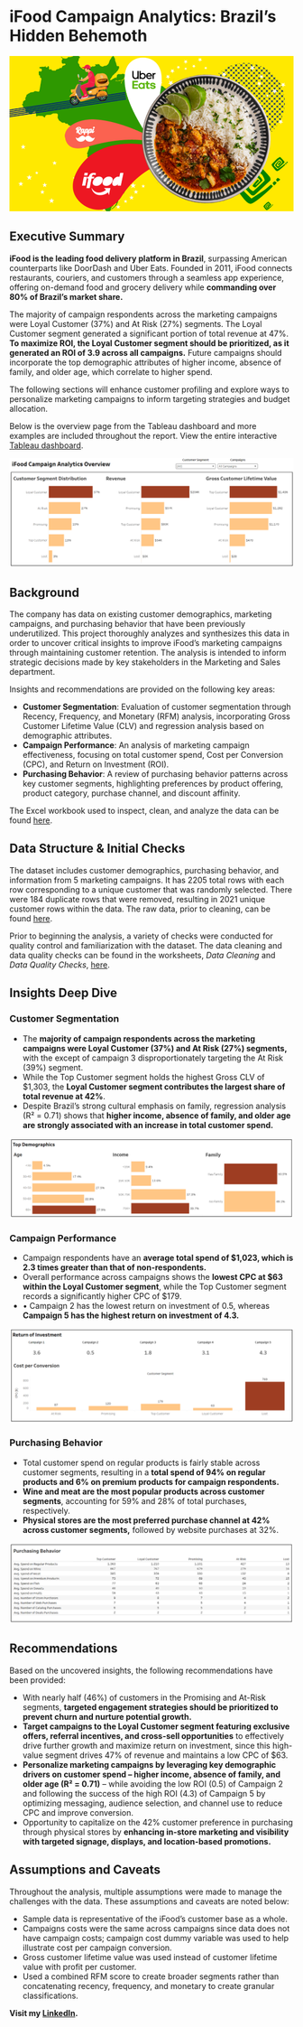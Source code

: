 # iFood Campaign Analytics: Brazil’s Hidden Behemoth
![iFood_Hero_Pic](https://github.com/stevenhiek/iFood-Campaign-Analytics/blob/main/Charts%2C%20Graphs%2C%20and%20Other/ifood_project_pic.png)

## Executive Summary
**iFood is the leading food delivery platform in Brazil**, surpassing American counterparts like DoorDash and Uber Eats. Founded in 2011, iFood connects restaurants, couriers, and customers through a seamless app experience, offering on-demand food and grocery delivery while **commanding over 80% of Brazil’s market share.** 

The majority of campaign respondents across the marketing campaigns were Loyal Customer (37%) and At Risk (27%) segments. The Loyal Customer segment generated a significant portion of total revenue at 47%. **To maximize ROI, the Loyal Customer segment should be prioritized, as it generated an ROI of 3.9 across all campaigns.** Future campaigns should incorporate the top demographic attributes of higher income, absence of family, and older age, which correlate to higher spend.

The following sections will enhance customer profiling and explore ways to personalize marketing campaigns to inform targeting strategies and budget allocation.

Below is the overview page from the Tableau dashboard and more examples are included throughout the report. View the entire interactive [Tableau dashboard](https://public.tableau.com/app/profile/steven.hiek/viz/iFoodCampaignAnalytics/iFoodDashboard).

![Tableau_dashboard_overview_pic](https://github.com/stevenhiek/iFood-Campaign-Analytics/blob/main/Charts%2C%20Graphs%2C%20and%20Other/Executive_summary_dashboard.png)
## Background
The company has data on existing customer demographics, marketing campaigns, and purchasing behavior that have been previously underutilized. This project thoroughly analyzes and synthesizes this data in order to uncover critical insights to improve iFood’s marketing campaigns through maintaining customer retention. The analysis is intended to inform strategic decisions made by key stakeholders in the Marketing and Sales department.

Insights and recommendations are provided on the following key areas:
* **Customer Segmentation**: Evaluation of customer segmentation through Recency, Frequency, and Monetary (RFM) analysis, incorporating Gross Customer Lifetime Value (CLV) and regression analysis based on demographic attributes.
* **Campaign Performance**: An analysis of marketing campaign effectiveness, focusing on total customer spend, Cost per Conversion (CPC), and Return on Investment (ROI).
* **Purchasing Behavior**: A review of purchasing behavior patterns across key customer segments, highlighting preferences by product offering, product category, purchase channel, and discount affinity.

The Excel workbook used to inspect, clean, and analyze the data can be found [here](https://github.com/stevenhiek/iFood-Campaign-Analytics/tree/main/Analysis).

## Data Structure & Initial Checks
The dataset includes customer demographics, purchasing behavior, and information from 5 marketing campaigns. It has 2205 total rows with each row corresponding to a unique customer that was randomly selected. There were 184 duplicate rows that were removed, resulting in 2021 unique customer rows within the data. The raw data, prior to cleaning, can be found [here](https://github.com/stevenhiek/iFood-Campaign-Analytics/tree/main/Data).

Prior to beginning the analysis, a variety of checks were conducted for quality control and familiarization with the dataset. The data cleaning and data quality checks can be found in the worksheets, *Data Cleaning* and *Data Quality Checks*, [here](https://github.com/stevenhiek/iFood-Campaign-Analytics/tree/main/Analysis).

## Insights Deep Dive
### Customer Segmentation
* The **majority of campaign respondents across the marketing campaigns were Loyal Customer (37%) and At Risk (27%) segments,** with the except of campaign 3 disproportionately targeting the At Risk (39%) segment.
* While the Top Customer segment holds the highest Gross CLV of $1,303, the **Loyal Customer segment contributes the largest share of total revenue at 42%**. 
* Despite Brazil’s strong cultural emphasis on family, regression analysis (R² = 0.71) shows that **higher income, absence of family, and older age are strongly associated with an increase in total customer spend.**

![Customer_segmentation_pic](https://github.com/stevenhiek/iFood-Campaign-Analytics/blob/main/Charts%2C%20Graphs%2C%20and%20Other/Customer_demographics.png)

### Campaign Performance
* Campaign respondents have an **average total spend of $1,023, which is 2.3 times greater than that of non-respondents.**
* Overall performance across campaigns shows the **lowest CPC at $63 within the Loyal Customer segment**, while the Top Customer segment records a significantly higher CPC of $179.
* •	Campaign 2 has the lowest return on investment of 0.5, whereas **Campaign 5 has the highest return on investment of 4.3.**

![Campaign_performance_pic](https://github.com/stevenhiek/iFood-Campaign-Analytics/blob/main/Charts%2C%20Graphs%2C%20and%20Other/Campaign_performance.png)

### Purchasing Behavior
* Total customer spend on regular products is fairly stable across customer segments, resulting in a **total spend of 94% on regular products and 6% on premium products for campaign respondents.**
* **Wine and meat are the most popular products across customer segments**, accounting for 59% and 28% of total purchases, respectively.
* **Physical stores are the most preferred purchase channel at 42% across customer segments,** followed by website purchases at 32%.

![Purchasing_behavior_pic](https://github.com/stevenhiek/iFood-Campaign-Analytics/blob/main/Charts%2C%20Graphs%2C%20and%20Other/Purchasing_Behavior.png)

## Recommendations
Based on the uncovered insights, the following recommendations have been provided:
* With nearly half (46%) of customers in the Promising and At-Risk segments, **targeted engagement strategies should be prioritized to prevent churn and nurture potential growth.**
* **Target campaigns to the Loyal Customer segment featuring exclusive offers, referral incentives, and cross-sell opportunities** to effectively drive further growth and maximize return on investment, since this high-value segment drives 47% of revenue and maintains a low CPC of $63.
* **Personalize marketing campaigns by leveraging key demographic drivers on customer spend – higher income, absence of family, and older age (R² = 0.71)** – while avoiding the low ROI (0.5) of Campaign 2 and following the success of the high ROI (4.3) of Campaign 5 by optimizing messaging, audience selection, and channel use to reduce CPC and improve conversion.
* Opportunity to capitalize on the 42% customer preference in purchasing through physical stores by **enhancing in-store marketing and visibility with targeted signage, displays, and location-based promotions.**  

## Assumptions and Caveats
Throughout the analysis, multiple assumptions were made to manage the challenges with the data. These assumptions and caveats are noted below:
* Sample data is representative of the iFood’s customer base as a whole. 
* Campaigns costs were the same across campaigns since data does not have campaign costs; campaign cost dummy variable was used to help illustrate cost per campaign conversion. 
* Gross customer lifetime value was used instead of customer lifetime value with profit per customer.
* Used a combined RFM score to create broader segments rather than concatenating recency, frequency, and monetary to create granular classifications.



**Visit my [LinkedIn](https://www.linkedin.com/in/stevenhiek/).**
